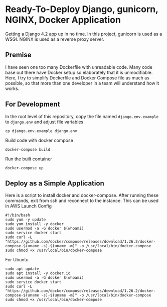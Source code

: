# Ready-To-Deploy Django, gunicorn, NGINX, Docker Application
Getting a Django 4.2 app up in no time. In this project, gunicorn is used as a WSGI. NGINX is used as a reverse proxy server.

## Premise
I have seen one too many Dockerfile with unreadable code. Many code base out there have Docker setup so elaborately that it is unmodifiable. Here, I try to simplify Dockerfile and Docker Compose file as much as possible, so that more than one developer in a team will understand how it works.

## For Development
In the root level of this repository, copy the file named `django.env.example` to `django.env` and adjust file variables
```
cp django.env.example django.env
```

Build code with docker compose
```
docker-compose build
```

Run the built container
```
docker-compose up
```

## Deploy as a Simple Application
Here is a script to install docker and docker-compose. After running these commands, exit from ssh and reconnect to the instance. This can be used in AWS Launch Config
```
#!/bin/bash
sudo yum -y update
sudo yum install -y docker
sudo usermod -a -G docker $(whoami)
sudo service docker start
sudo curl -L "https://github.com/docker/compose/releases/download/1.26.2/docker-compose-$(uname -s)-$(uname -m)" -o /usr/local/bin/docker-compose
sudo chmod +x /usr/local/bin/docker-compose
```
For Ubuntu
```
sudo apt update
sudo apt install -y docker.io
sudo usermod -a -G docker $(whoami)
sudo service docker start
sudo curl -L "https://github.com/docker/compose/releases/download/1.26.2/docker-compose-$(uname -s)-$(uname -m)" -o /usr/local/bin/docker-compose
sudo chmod +x /usr/local/bin/docker-compose
```
